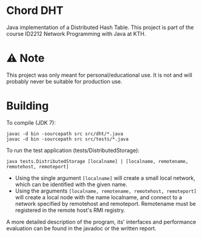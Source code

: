 Chord DHT
===

Java implementation of a Distributed Hash Table. This project is part of the course ID2212 Network Programming with Java at KTH.

:warning: Note
===
This project was only meant for personal/educational use. It is not and will probably never be suitable for production use.

Building
===
To compile (JDK 7):

    javac -d bin -sourcepath src src/dht/*.java
    javac -d bin -sourcepath src src/tests/*.java
    
To run the test application (tests/DistributedStorage):

    java tests.DistributedStorage [localname] | [localname, remotename, remotehost, remoteport]
    
- Using the single argument `[localname]` will create a small local network, which can be identified with the given name. 
- Using the arguments `[localname, remotename, remotehost, remoteport]` will create a local node with the name localname, and connect to a network specified by remotehost and remoteport. Remotename must be registered in the remote host's RMI registry.
    
A more detailed description of the program, its' interfaces and performance evaluation can be found in the javadoc or the written report.
